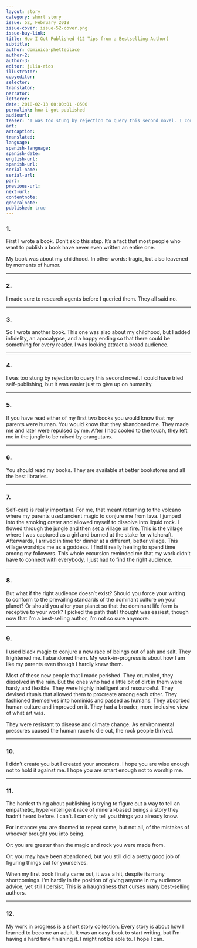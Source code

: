 ```yaml
---
layout: story
category: short story
issue: 52, February 2018
issue-cover: issue-52-cover.png
issue-buy-link:
title: How I Got Published (12 Tips from a Bestselling Author)
subtitle:
author: dominica-phetteplace
author-2:
author-3:
editor: julia-rios
illustrator:
copyeditor:
selector:
translator:
narrator:
letterer:
date: 2018-02-13 00:00:01 -0500
permalink: how-i-got-published
audiourl:
teaser: "I was too stung by rejection to query this second novel. I could have tried self-publishing, but it was easier just to give up on humanity."
art:
artcaption:
translated:
language:
spanish-language:
spanish-date:
english-url:
spanish-url:
serial-name:
serial-url:
part:
previous-url:
next-url:
contentnote:
generalnote:
published: true
---
```


### 1.
First I wrote a book. Don’t skip this step. It’s a fact that most people who want to publish a book have never even written an entire one.

My book was about my childhood. In other words: tragic, but also leavened by moments of humor.

----
### 2.
I made sure to research agents before I queried them. They all said no.

----
### 3.
So I wrote another book. This one was also about my childhood, but I added infidelity, an apocalypse, and a happy ending so that there could be something for every reader. I was looking attract a broad audience.

----
### 4.
I was too stung by rejection to query this second novel. I could have tried self-publishing, but it was easier just to give up on humanity.

----
### 5.
If you have read either of my first two books you would know that my parents were human. You would know that they abandoned me. They made me and later were repulsed by me. After I had cooled to the touch, they left me in the jungle to be raised by orangutans.

----
### 6.
You should read my books. They are available at better bookstores and all the best libraries.

----
### 7.
Self-care is really important. For me, that meant returning to the volcano where my parents used ancient magic to conjure me from lava. I jumped into the smoking crater and allowed myself to dissolve into liquid rock. I flowed through the jungle and then set a village on fire. This is the village where I was captured as a girl and burned at the stake for witchcraft. Afterwards, I arrived in time for dinner at a different, better village. This village worships me as a goddess. I find it really healing to spend time among my followers. This whole excursion reminded me that my work didn’t have to connect with everybody, I just had to find the right audience.

----
### 8.
But what if the right audience doesn’t exist? Should you force your writing to conform to the prevailing standards of the dominant culture on your planet? Or should you alter your planet so that the dominant life form is receptive to your work? I picked the path that I thought was easiest, though now that I’m a best-selling author, I’m not so sure anymore.

----
### 9.
I used black magic to conjure a new race of beings out of ash and salt. They frightened me. I abandoned them. My work-in-progress is about how I am like my parents even though I hardly knew them.

Most of these new people that I made perished. They crumbled, they dissolved in the rain. But the ones who had a little bit of dirt in them were hardy and flexible. They were highly intelligent and resourceful. They devised rituals that allowed them to procreate among each other. They fashioned themselves into hominids and passed as humans. They absorbed human culture and improved on it. They had a broader, more inclusive view of what art was.

They were resistant to disease and climate change. As environmental pressures caused the human race to die out, the rock people thrived.

----
### 10.
I didn’t create you but I created your ancestors. I hope you are wise enough not to hold it against me. I hope you are smart enough not to worship me.

----
### 11.
The hardest thing about publishing is trying to figure out a way to tell an empathetic, hyper-intelligent race of mineral-based beings a story they hadn’t heard before. I can’t. I can only tell you things you already know.

For instance: you are doomed to repeat some, but not all, of the mistakes of whoever brought you into being.

Or: you are greater than the magic and rock you were made from.

Or: you may have been abandoned, but you still did a pretty good job of figuring things out for yourselves.

When my first book finally came out, it was a hit, despite its many shortcomings. I’m hardly in the position of giving anyone in my audience advice, yet still I persist. This is a haughtiness that curses many best-selling authors.

----
### 12.

My work in progress is a short story collection. Every story is about how I learned to become an adult. It was an easy book to start writing, but I’m having a hard time finishing it. I might not be able to. I hope I can.
